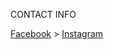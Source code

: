 
CONTACT INFO

[Facebook](https://www.facebook.com/calinescu.elenaandrada/) >
[Instagram](https://www.instagram.com/elenaa_andrada/)
